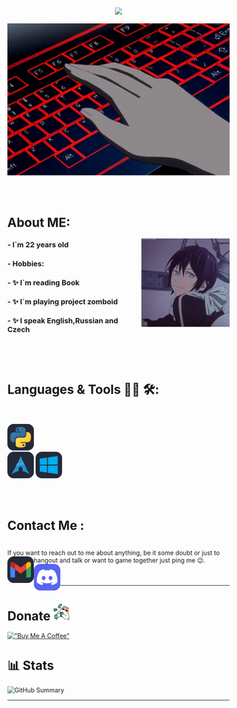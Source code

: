 <h3 align="center">
  <img src="https://readme-typing-svg.herokuapp.com/?font=Righteous&size=35&center=true&vCenter=true&width=1600&height=70&duration=4000&lines=Hello+There!+I'm+Kreofox+" />
</h3>


<div align = "center">
<img hight="300" width="700" alt="Gif" align="center" src = "https://github.com/kreofox/kreofox/blob/main/assets/3oEu.gif">
</div>

</br>
</br>
</br>

# About ME:

<img hight="100" width="200" alt="GIF" align="right" src="https://github.com/kreofox/kreofox/blob/main/assets/13626.gif">

### - **I`m 22 years old**
### - **Hobbies:**
###   - ✨ I`m reading Book 
###   - ✨ I`m playing project zomboid
###   - ✨ I speak English,Russian and Czech 


</br>
</br>
</br>

# Languages & Tools 👨‍💻 🛠:
</br>

<p aling = "center">

  <img src="https://github.com/kreofox/kreofox/blob/main/assets/icons/Python-Dark.svg" alt="python" width="60" hight="60">
</br>
  <img src="https://github.com/kreofox/kreofox/blob/main/assets/icons/Arch-Dark.svg" alt="ArchLinux" width="60" hight="60">
  <img src="https://github.com/kreofox/kreofox/blob/main/assets/icons/Windows-Dark.svg" alt="Windows" width="60" hight="60">
</br>
</p>
</br>
</br>

# Contact Me :

<p>
 </br>
If you want to reach out to me about anything, be it some doubt or just to hangout and talk or want to game together just ping me 😉.

<a href = "timirdejii8@gmail.com">
  <img align="left" alt="Gmail" width="60" hight="60" src="https://github.com/kreofox/kreofox/blob/main/assets/icons/Gmail-Dark.svg" />
</a>
<a href = "">
  <img align="left" alt="Discord" width="60" hight="60" src="https://github.com/kreofox/kreofox/blob/main/assets/icons/Discord.svg">
</br>
</br>
</br>
</a>

*************

# Donate <img src ='https://github.com/kreofox/kreofox/blob/main/assets/Donate.GIF' title= 'money' higth='40' width='40' >


[!["Buy Me A Coffee"](https://www.buymeacoffee.com/assets/img/custom_images/purple_img.png)](https://buymeacoffee.com/kreofotimio)

# 📊 Stats

![GitHub Summary](http://github-profile-summary-cards.vercel.app/api/cards/profile-details?username=Kreofox&theme=tokyonight)

*************